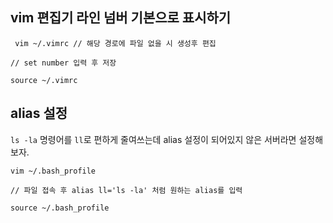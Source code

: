 ## vim 편집기 라인 넘버 기본으로 표시하기
```shell
 vim ~/.vimrc // 해당 경로에 파일 없을 시 생성후 편집

// set number 입력 후 저장

source ~/.vimrc
```
## alias 설정

`ls -la` 명령어를 `ll`로 편하게 줄여쓰는데 alias 설정이 되어있지 않은 서버라면 설정해보자.

```shell
vim ~/.bash_profile

// 파일 접속 후 alias ll='ls -la' 처럼 원하는 alias를 입력

source ~/.bash_profile
```

